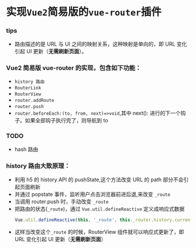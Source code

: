 # 实现`Vue2`简易版的`vue-router`插件

### tips

- 路由描述的是 URL 与 UI 之间的映射关系，这种映射是单向的，即 URL 变化引起 UI 更新（**无需刷新页面**）。

### Vue2 简易版 vue-router 的实现，包含如下功能：

- `history 路由`
- `RouterLink`
- `RouterView`
- `router.addRoute`
- `router.push`
- `router.beforeEach:(to, from, next)=>void`,其中 next(): 进行的下一个钩子。如果全部钩子执行完了，则导航到 to

### TODO

- hash 路由

### history 路由大致原理：

- 利用 h5 的 history API 的 pushState,这个方法改变 URL 的 path 部分不会引起页面刷新
- 并通过 popstate 事件，监听用户点击浏览器前进后退,来改变 `_route`
- 当调用 router.push 时，手动改变 `_route`
- 把路由的状态(`_route`)，通过 `Vue.util.defineReactive` 定义成响应式数据
  ```js
  Vue.util.defineReactive(this, '_route', this._router.history.current);
  ```
- 这样当改变这个`_route` 的时候，RouterView 组件就可以响应式更新了，即 URL 变化引起 UI 更新（**无需刷新页面**）
